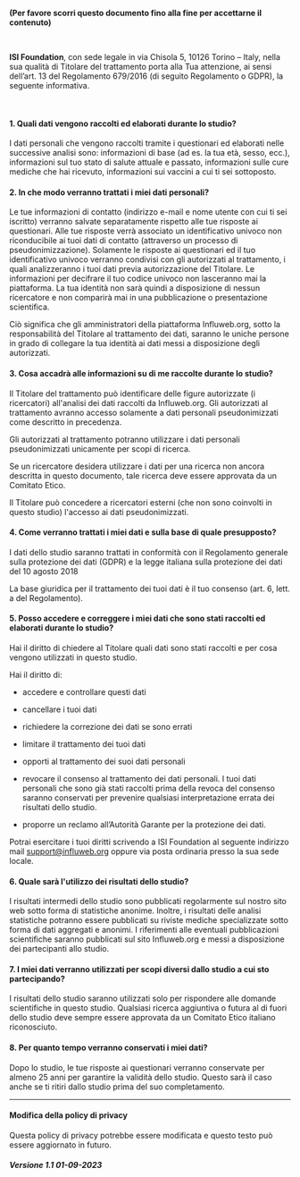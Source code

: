 **(Per favore scorri questo documento fino alla fine per accettarne il contenuto)**

<br/>

**ISI Foundation**, con sede legale in via Chisola 5, 10126 Torino – Italy, nella sua qualità di Titolare del trattamento porta alla Tua attenzione, ai sensi dell’art. 13 del Regolamento 679/2016 (di seguito Regolamento o GDPR), la seguente informativa.

<br>

#### 1. Quali dati vengono raccolti ed elaborati durante lo studio?

I dati personali che vengono raccolti tramite i questionari ed elaborati nelle successive analisi sono: informazioni di base (ad es. la tua età, sesso, ecc.), informazioni sul tuo stato di salute attuale e passato, informazioni sulle cure mediche che hai ricevuto, informazioni sui vaccini a cui ti sei sottoposto.

#### 2. In che modo verranno trattati i miei dati personali?

Le tue informazioni di contatto (indirizzo e-mail e nome utente con cui ti sei iscritto) verranno salvate separatamente rispetto alle tue risposte ai questionari. Alle tue risposte verrà associato un identificativo univoco non riconducibile ai tuoi dati di contatto (attraverso un processo di pseudonimizzazione). Solamente le risposte ai questionari ed il tuo identificativo univoco verranno condivisi con gli autorizzati al trattamento, i quali analizzeranno i tuoi dati previa autorizzazione del Titolare. Le informazioni per decifrare il tuo codice univoco non lasceranno mai la piattaforma. La tua identità non sarà quindi a disposizione di nessun ricercatore e non comparirà mai in una pubblicazione o presentazione scientifica.

Ciò significa che gli amministratori della piattaforma Influweb.org, sotto la responsabilità del Titolare al trattamento dei dati, saranno le uniche persone in grado di collegare la tua identità ai dati messi a disposizione degli autorizzati.

#### 3. Cosa accadrà alle informazioni su di me raccolte durante lo studio?

Il Titolare del trattamento può identificare delle figure autorizzate (i ricercatori) all'analisi dei dati raccolti da Influweb.org. Gli autorizzati al trattamento avranno accesso solamente a dati personali pseudonimizzati come descritto in precedenza.

Gli autorizzati al trattamento potranno utilizzare i dati personali pseudonimizzati unicamente per scopi di ricerca.

Se un ricercatore desidera utilizzare i dati per una ricerca non ancora descritta in questo documento, tale ricerca deve essere approvata da un Comitato Etico.

Il Titolare può concedere a ricercatori esterni (che non sono coinvolti in questo studio) l'accesso ai dati pseudonimizzati.
    
#### 4. Come verranno trattati i miei dati e sulla base di quale presupposto?

I dati dello studio saranno trattati in conformità con il Regolamento generale sulla protezione dei dati (GDPR) e la legge italiana sulla protezione dei dati del 10 agosto 2018

La base giuridica per il trattamento dei tuoi dati è il tuo consenso (art. 6, lett. a del Regolamento).

#### 5. Posso accedere e correggere i miei dati che sono stati raccolti ed elaborati durante lo studio?

Hai il diritto di chiedere al Titolare quali dati sono stati raccolti e per cosa vengono utilizzati in questo studio.

Hai il diritto di:

- accedere e controllare questi dati

- cancellare i tuoi dati

- richiedere la correzione dei dati se sono errati

- limitare il trattamento dei tuoi dati

- opporti al trattamento dei suoi dati personali

- revocare il consenso al trattamento dei dati personali. I tuoi dati personali che sono già stati raccolti prima della revoca del consenso saranno conservati per prevenire qualsiasi interpretazione errata dei risultati dello studio.

- proporre un reclamo all’Autorità Garante per la protezione dei dati.

Potrai esercitare i tuoi diritti scrivendo a ISI Foundation al seguente indirizzo mail [support@influweb.org](support@influweb.org) oppure via posta ordinaria presso la sua sede locale.

#### 6. Quale sarà l'utilizzo dei risultati dello studio?

I risultati intermedi dello studio sono pubblicati regolarmente sul nostro sito web sotto forma di statistiche anonime. Inoltre, i risultati delle analisi statistiche potranno essere pubblicati su riviste mediche specializzate sotto forma di dati aggregati e anonimi. I riferimenti alle eventuali  pubblicazioni scientifiche saranno pubblicati sul sito Influweb.org e messi a disposizione dei partecipanti allo studio.

#### 7. I miei dati verranno utilizzati per scopi diversi dallo studio a cui sto partecipando?
    
I risultati dello studio saranno utilizzati solo per rispondere alle domande scientifiche in questo studio. Qualsiasi ricerca aggiuntiva o futura al di fuori dello studio deve sempre essere approvata da un Comitato Etico italiano riconosciuto.

#### 8. Per quanto tempo verranno conservati i miei dati?

Dopo lo studio, le tue risposte ai questionari verranno conservate per almeno 25 anni per garantire la validità dello studio. Questo sarà il caso anche se ti ritiri dallo studio prima del suo completamento.

---

#### Modifica della policy di privacy

Questa policy di privacy potrebbe essere modificata e questo testo può essere aggiornato in futuro.

##### Versione 1.1 01-09-2023
